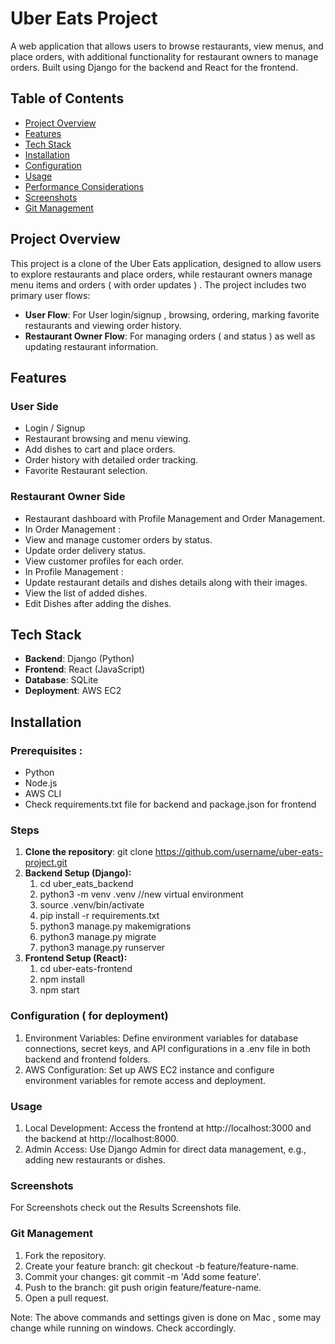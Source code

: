 # Uber Eats Project

A web application that allows users to browse restaurants, view menus, and place orders, with additional functionality for restaurant owners to manage orders. Built using Django for the backend and React for the frontend.

## Table of Contents
- [Project Overview](#project-overview)
- [Features](#features)
- [Tech Stack](#tech-stack)
- [Installation](#installation)
- [Configuration](#configuration)
- [Usage](#usage)
- [Performance Considerations](#performance-considerations)
- [Screenshots](#screenshots)
- [Git Management](#git-management)

## Project Overview

This project is a clone of the Uber Eats application, designed to allow users to explore restaurants and place orders, while restaurant owners manage menu items and orders ( with order updates ) . The project includes two primary user flows:

- **User Flow**: For User login/signup , browsing, ordering, marking favorite restaurants and viewing order history.
- **Restaurant Owner Flow**: For managing orders ( and status ) as well as  updating restaurant information.

## Features

### User Side
- Login / Signup
- Restaurant browsing and menu viewing.
- Add dishes to cart and place orders.
- Order history with detailed order tracking.
- Favorite Restaurant selection.

### Restaurant Owner Side
- Restaurant dashboard with Profile Management and Order Management.
- In Order Management :
- View and manage customer orders by status.
- Update order delivery status.
- View customer profiles for each order.
- In Profile Management :
- Update restaurant details and dishes details along with their images.
- View the list of added dishes.
- Edit Dishes after adding the dishes.

## Tech Stack
- **Backend**: Django (Python)
- **Frontend**: React (JavaScript)
- **Database**: SQLite 
- **Deployment**: AWS EC2

## Installation

### Prerequisites : 
- Python 
- Node.js 
- AWS CLI
- Check requirements.txt file for backend and package.json for frontend

### Steps

1. **Clone the repository**:
   git clone https://github.com/username/uber-eats-project.git
2. **Backend Setup (Django):**
   1. cd uber_eats_backend
   2. python3 -m venv .venv //new virtual environment
   3. source .venv/bin/activate
   4. pip install -r requirements.txt
   5. python3 manage.py makemigrations
   6. python3 manage.py migrate
   7. python3 manage.py runserver
3. **Frontend Setup (React):**
   1. cd uber-eats-frontend
   2. npm install
   3. npm start

### Configuration ( for deployment)
1. Environment Variables:
   Define environment variables for database connections, secret keys, and API configurations in a .env file in both backend and frontend folders.
2. AWS Configuration:
   Set up AWS EC2 instance and configure environment variables for remote access and deployment.

### Usage

1. Local Development: Access the frontend at http://localhost:3000 and the backend at http://localhost:8000.
2. Admin Access: Use Django Admin for direct data management, e.g., adding new restaurants or dishes.

### Screenshots
For Screenshots check out the Results Screenshots file.

### Git Management
1. Fork the repository.
2. Create your feature branch: git checkout -b feature/feature-name.
3. Commit your changes: git commit -m 'Add some feature'.
4. Push to the branch: git push origin feature/feature-name.
5. Open a pull request.

Note: The above commands and settings given is done on Mac , some may change while running on windows. Check accordingly.
